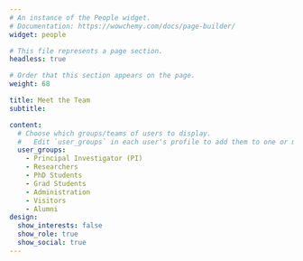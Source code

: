 ```yaml
---
# An instance of the People widget.
# Documentation: https://wowchemy.com/docs/page-builder/
widget: people

# This file represents a page section.
headless: true

# Order that this section appears on the page.
weight: 68

title: Meet the Team
subtitle:

content:
  # Choose which groups/teams of users to display.
  #   Edit `user_groups` in each user's profile to add them to one or more of these groups.
  user_groups:
    - Principal Investigator (PI)
    - Researchers
    - PhD Students
    - Grad Students
    - Administration
    - Visitors
    - Alumni
design:
  show_interests: false
  show_role: true
  show_social: true
---
```

